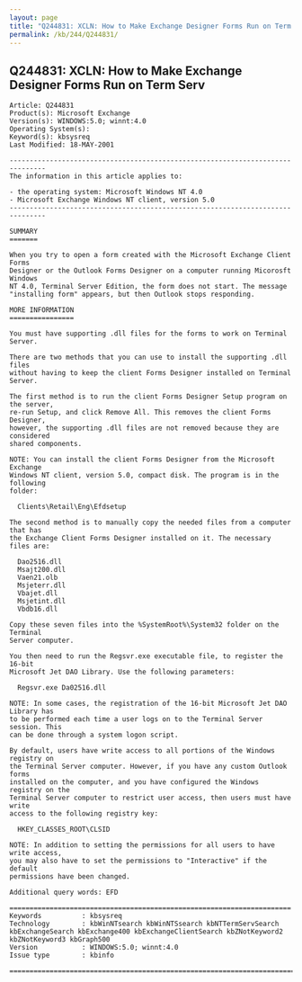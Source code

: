 ```yaml
---
layout: page
title: "Q244831: XCLN: How to Make Exchange Designer Forms Run on Term Serv"
permalink: /kb/244/Q244831/
---
```


## Q244831: XCLN: How to Make Exchange Designer Forms Run on Term Serv

	Article: Q244831
	Product(s): Microsoft Exchange
	Version(s): WINDOWS:5.0; winnt:4.0
	Operating System(s): 
	Keyword(s): kbsysreq
	Last Modified: 18-MAY-2001
	
	-------------------------------------------------------------------------------
	The information in this article applies to:
	
	- the operating system: Microsoft Windows NT 4.0 
	- Microsoft Exchange Windows NT client, version 5.0 
	-------------------------------------------------------------------------------
	
	SUMMARY
	=======
	
	When you try to open a form created with the Microsoft Exchange Client Forms
	Designer or the Outlook Forms Designer on a computer running Micorosft Windows
	NT 4.0, Terminal Server Edition, the form does not start. The message
	"installing form" appears, but then Outlook stops responding.
	
	MORE INFORMATION
	================
	
	You must have supporting .dll files for the forms to work on Terminal Server.
	
	There are two methods that you can use to install the supporting .dll files
	without having to keep the client Forms Designer installed on Terminal Server.
	
	The first method is to run the client Forms Designer Setup program on the server,
	re-run Setup, and click Remove All. This removes the client Forms Designer,
	however, the supporting .dll files are not removed because they are considered
	shared components.
	
	NOTE: You can install the client Forms Designer from the Microsoft Exchange
	Windows NT client, version 5.0, compact disk. The program is in the following
	folder:
	
	  Clients\Retail\Eng\Efdsetup
	
	The second method is to manually copy the needed files from a computer that has
	the Exchange Client Forms Designer installed on it. The necessary files are:
	
	  Dao2516.dll
	  Msajt200.dll
	  Vaen21.olb
	  Msjeterr.dll
	  Vbajet.dll
	  Msjetint.dll
	  Vbdb16.dll
	
	Copy these seven files into the %SystemRoot%\System32 folder on the Terminal
	Server computer.
	
	You then need to run the Regsvr.exe executable file, to register the 16-bit
	Microsoft Jet DAO Library. Use the following parameters:
	
	  Regsvr.exe Da02516.dll
	
	NOTE: In some cases, the registration of the 16-bit Microsoft Jet DAO Library has
	to be performed each time a user logs on to the Terminal Server session. This
	can be done through a system logon script.
	
	By default, users have write access to all portions of the Windows registry on
	the Terminal Server computer. However, if you have any custom Outlook forms
	installed on the computer, and you have configured the Windows registry on the
	Terminal Server computer to restrict user access, then users must have write
	access to the following registry key:
	
	  HKEY_CLASSES_ROOT\CLSID
	
	NOTE: In addition to setting the permissions for all users to have write access,
	you may also have to set the permissions to "Interactive" if the default
	permissions have been changed.
	
	Additional query words: EFD
	
	======================================================================
	Keywords          : kbsysreq 
	Technology        : kbWinNTsearch kbWinNTSsearch kbNTTermServSearch kbExchangeSearch kbExchange400 kbExchangeClientSearch kbZNotKeyword2 kbZNotKeyword3 kbGraph500
	Version           : WINDOWS:5.0; winnt:4.0
	Issue type        : kbinfo
	
	=============================================================================
	
